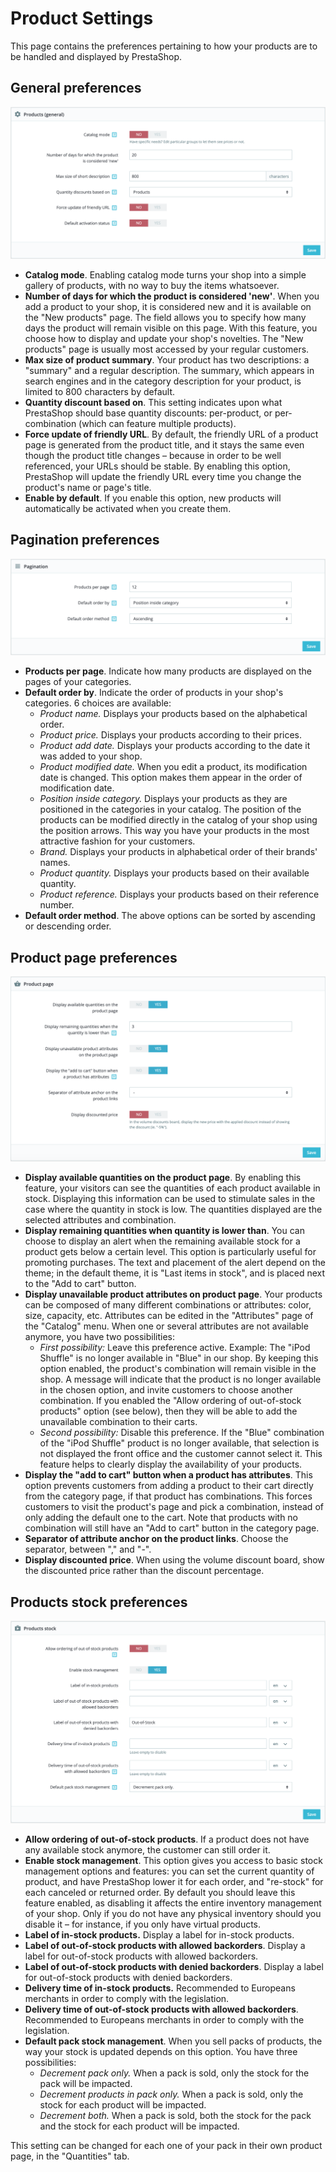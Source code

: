 # Product Settings

This page contains the preferences pertaining to how your products are to be handled and displayed by PrestaShop.

## General preferences <a href="#productsettings-generalpreferences" id="productsettings-generalpreferences"></a>

![](<../../../.gitbook/assets/64225486 (4).png>)

* **Catalog mode**. Enabling catalog mode turns your shop into a simple gallery of products, with no way to buy the items whatsoever.
* **Number of days for which the product is considered 'new'**. When you add a product to your shop, it is considered new and it is available on the "New products" page. The field allows you to specify how many days the product will remain visible on this page. With this feature, you choose how to display and update your shop's novelties. The "New products" page is usually most accessed by your regular customers.
* **Max size of product summary**. Your product has two descriptions: a "summary" and a regular description. The summary, which appears in search engines and in the category description for your product, is limited to 800 characters by default.
* **Quantity discount based on**. This setting indicates upon what PrestaShop should base quantity discounts: per-product, or per-combination (which can feature multiple products).
* **Force update of friendly URL**. By default, the friendly URL of a product page is generated from the product title, and it stays the same even though the product title changes – because in order to be well referenced, your URLs should be stable. By enabling this option, PrestaShop will update the friendly URL every time you change the product's name or page's title.
* **Enable by default**.  If you enable this option, new products will automatically be activated when you create them.

## Pagination preferences <a href="#productsettings-paginationpreferences" id="productsettings-paginationpreferences"></a>

![](<../../../.gitbook/assets/64225489 (4) (1) (3).png>)

* **Products per page**. Indicate how many products are displayed on the pages of your categories.
* **Default order by**. Indicate the order of products in your shop's categories. 6 choices are available:
  * _Product name._ Displays your products based on the alphabetical order.
  * _Product price._ Displays your products according to their prices.
  * _Product add date._ Displays your products according to the date it was added to your shop.
  * _Product modified date._ When you edit a product, its modification date is changed. This option makes them appear in the order of modification date.
  * _Position inside category._ Displays your products as they are positioned in the categories in your catalog. The position of the products can be modified directly in the catalog of your shop using the position arrows. This way you have your products in the most attractive fashion for your customers.
  * _Brand._ Displays your products in alphabetical order of their brands' names.
  * _Product quantity._ Displays your products based on their available quantity.
  * _Product reference._ Displays your products based on their reference number.
* **Default order method**. The above options can be sorted by ascending or descending order.

## Product page preferences <a href="#productsettings-productpagepreferences" id="productsettings-productpagepreferences"></a>

![](<../../../.gitbook/assets/64225488 (3).png>)

* **Display available quantities on the product page**. By enabling this feature, your visitors can see the quantities of each product available in stock. Displaying this information can be used to stimulate sales in the case where the quantity in stock is low. The quantities displayed are the selected attributes and combination.
* **Display remaining quantities when quantity is lower than**. You can choose to display an alert when the remaining available stock for a product gets below a certain level. This option is particularly useful for promoting purchases. The text and placement of the alert depend on the theme; in the default theme, it is "Last items in stock", and is placed next to the "Add to cart" button.
* **Display unavailable product attributes on product page**. Your products can be composed of many different combinations or attributes: color, size, capacity, etc. Attributes can be edited in the "Attributes" page of the "Catalog" menu. When one or several attributes are not available anymore, you have two possibilities:
  * _First possibility:_ Leave this preference active. Example: The "iPod Shuffle" is no longer available in "Blue" in our shop. By keeping this option enabled, the product's combination will remain visible in the shop. A message will indicate that the product is no longer available in the chosen option, and invite customers to choose another combination. If you enabled the "Allow ordering of out-of-stock products" option (see below), then they will be able to add the unavailable combination to their carts.
  * _Second possibility:_ Disable this preference. If the "Blue" combination of the "iPod Shuffle" product is no longer available, that selection is not displayed the front office and the customer cannot select it. This feature helps to clearly display the availability of your products.
* **Display the "add to cart" button when a product has attributes**. This option prevents customers from adding a product to their cart directly from the category page, if that product has combinations. This forces customers to visit the product's page and pick a combination, instead of only adding the default one to the cart. Note that products with no combination will still have an "Add to cart" button in the category page.
* **Separator of attribute anchor on the product links**. Choose the separator, between "," and "-".
* **Display discounted price**. When using the volume discount board, show the discounted price rather than the discount percentage.

## Products stock preferences <a href="#productsettings-productsstockpreferences" id="productsettings-productsstockpreferences"></a>

![](<../../../.gitbook/assets/64225490 (4) (4) (3).png>)

* **Allow ordering of out-of-stock products**. If a product does not have any available stock anymore, the customer can still order it.
* **Enable stock management**. This option gives you access to basic stock management options and features: you can set the current quantity of product, and have PrestaShop lower it for each order, and "re-stock" for each canceled or returned order. By default you should leave this feature enabled, as disabling it affects the entire inventory management of your shop. Only if you do not have any physical inventory should you disable it – for instance, if you only have virtual products.
* **Label of in-stock products.** Display a label for in-stock products.
* **Label of out-of-stock products with allowed backorders**. Display a label for out-of-stock products with allowed backorders.
* **Label of out-of-stock products with denied backorders**. Display a label for out-of-stock products with denied backorders.
* **Delivery time of in-stock products.** Recommended to Europeans merchants in order to comply with the legislation.
* **Delivery time of out-of-stock products with allowed backorders**. Recommended to Europeans merchants in order to comply with the legislation.
* **Default pack stock management**. When you sell packs of products, the way your stock is updated depends on this option. You have three possibilities:
  * _Decrement pack only._ When a pack is sold, only the stock for the pack will be impacted.
  * _Decrement products in pack only._ When a pack is sold, only the stock for each product will be impacted.
  * _Decrement both._ When a pack is sold, both the stock for the pack and the stock for each product will be impacted.

This setting can be changed for each one of your pack in their own product page, in the "Quantities" tab.
